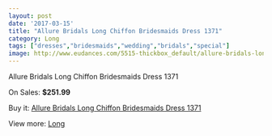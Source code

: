 ```yaml
---
layout: post
date: '2017-03-15'
title: "Allure Bridals Long Chiffon Bridesmaids Dress 1371"
category: Long
tags: ["dresses","bridesmaids","wedding","bridals","special"]
image: http://www.eudances.com/5515-thickbox_default/allure-bridals-long-chiffon-bridesmaids-dress-1371.jpg
---
```

Allure Bridals Long Chiffon Bridesmaids Dress 1371

On Sales: **$251.99**
<a href="https://www.eudances.com/en/long/1893-allure-bridals-long-chiffon-bridesmaids-dress-1371.html"><amp-img layout="responsive" width="600" height="600" src="//www.eudances.com/5515-thickbox_default/allure-bridals-long-chiffon-bridesmaids-dress-1371.jpg" alt="Allure Bridals Long Chiffon Bridesmaids Dress 1371 0" /></a>
<a href="https://www.eudances.com/en/long/1893-allure-bridals-long-chiffon-bridesmaids-dress-1371.html"><amp-img layout="responsive" width="600" height="600" src="//www.eudances.com/5516-thickbox_default/allure-bridals-long-chiffon-bridesmaids-dress-1371.jpg" alt="Allure Bridals Long Chiffon Bridesmaids Dress 1371 1" /></a>

Buy it: [Allure Bridals Long Chiffon Bridesmaids Dress 1371](https://www.eudances.com/en/long/1893-allure-bridals-long-chiffon-bridesmaids-dress-1371.html "Allure Bridals Long Chiffon Bridesmaids Dress 1371")

View more: [Long](https://www.eudances.com/en/21-long "Long")